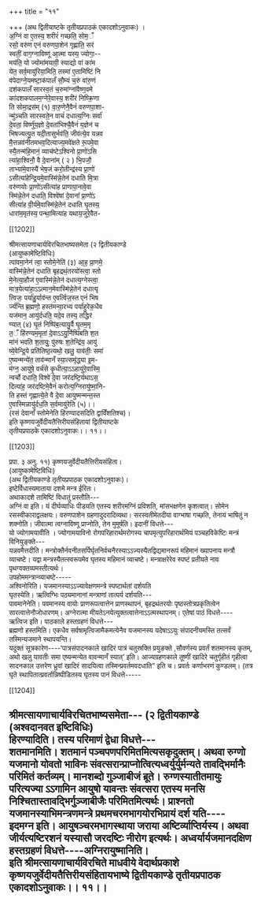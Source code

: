 +++
title = "११"

+++
(अथ द्वितीयाष्टके तृतीयप्रपाठकं एकादशोऽनुवाकः) ।  
अ॒ग्निं वा ए॒तस्य॒ शरीरं॑ गच्छति॒ सोम॒ँ  
रसो॒ वरु॑ण एनं वरुणपा॒शेन॑ गृह्णाति॒ सर॑  
स्वतीं॒ वाग॒ग्नाविष्णू॑ आ॒त्मा यस्य॒ ज्योगा॒--  
मय॑ति॒ यो ज्योमा॑मयावी॒ स्याद्यो वा॑ का॑म  
ये॑त॒ सर्व॒मायु॑रिया॒मिति॒ तस्मा॑ ए॒तामिष्टिं नि  
व॑पेदाग्ने॒यमष्टा॒क॑पालँ सौ॒म्यं च॒रुं वा॑रु॒णं  
दश॑कपालँ सारस्व॒तं च॒रुमा॑ग्ना॑वैष्ण॒वमे  
का॑दशकपालम॒ग्नेरे॒वास्य॒ शरी॑रं निष्क्रि॒णा  
ति सोमा॒द्रस॑म् (१) वा॒रु॒णेनै॒वैनं॑ वरुणपा॒शा-  
न्मु॑ञ्चति सारस्वते॒न वाचं॑ दधात्य॒ग्निः सर्वा॑  
दे॒वता॒ विर्ष्णु॑य॒ज्ञो दे॒वता॑भिश्चै॒वैनं॑ य॒ज्ञेन॑ च  
भिषज्यत्यु॒त यदी॒तासुर्भव॑ति॒ जीव॑त्ये॒व यन्नव  
मै॒त्तन्नव॑नीतमभव॒दित्याज्य॒मवे॑क्षते रू॒पमे॒वा  
स्यै॒तन्म॑हि॒मानं॒ व्याच॑ष्टेऽश्विनो प्रा॒णो॑ऽसि  
त्या॑हा॒श्विनौ॒ वै दे॒वाना॑म् ( २ ) भि॒पजौ॒  
ताभ्या॑मे॒वास्यै॑ भेष॒जं करो॒तीन्द्र॑स्य प्रा॒णो॑  
ऽसीत्या॑हेन्द्रि॒यमे॒वास्मि॑न्ने॒तेन॑ दधाति मि॒त्रा  
वरु॑णयोः प्रा॒णो॑ऽसीत्या॑ह प्राणापा॒नावे॒वा  
स्मि॑न्ने॒तेन॑ दधाति॒ विश्वे॑षां दे॒वानां॑ प्रा॒णो॑ऽ  
सीत्या॑ह वी॒र्य॑मे॒वास्मि॑न्ने॒तेन॑ दधाति घृ॒तस्य॒  
धारा॑म॒मृत॑स्य॒ पन्था॒मित्या॑ह यथाय॒जुरे॒वैत-

[[1202]]

श्रीमत्सायणाचार्यविरचितभाष्यसमेता (२ द्वितीयकाण्डे  
(आयुष्कामेष्टिविधिः)  
त्पा॑वमा॒नेन॑ त्वा॒ स्तोमे॒नेति॑ (३) आ॒ह॒ प्रा॒णमे॒  
वास्मि॑न्ने॒तेन॑ दधाति बृहद्रथं॒तरयो॑स्त्वा॒ स्तो  
मे॒नेत्या॒हौज॑ ए॒वास्मि॑न्ने॒तेन॑ दधात्य॒ग्नेस्त्वा॒  
मात्र॒येत्या॑हा॒ऽऽत्मान॒मेवास्मि॑न्ने॒तेन॑ दधात्यृ  
त्विजः॒ पर्या॑हु॒र्याव॑न्त ए॒वर्त्विज॒स्त एनं॑ भिष  
र्ज्य॑न्ति ब्र॒ह्मणो॒ हस्त॑मन्वा॒रभ्य पर्या॑हुरेक॒धैव  
यज॑मान॒ आयु॑र्दधति॒ यदे॒व तस्य॒ तद्धिर॑  
ण्यात् (४) घृ॒तं निष्पि॑ब॒त्यायु॒र्वै घृ॒तम॒मृ  
त॒ँ हि॑रण्यम॒मृता॑ दे॒वाऽऽयु॒र्निष्पि॑बति श॒त  
मा॑नं भवति श॒तायुः॒ पु॑रुषः श॒तेन्द्रि॑य॒ आयु॑  
ष्ये॒वेन्द्रि॒ये प्रति॑तिष्ठ॒त्यथो॒ खलु॒ याव॑तीः॒ समा॑  
ए॒ष्यन्मन्ये॑त॒ ताव॑न्मानँ स्या॒त्समृ॑द्ध्या इ॒म-  
म॑ग्न॒ आयु॑षे॒ वर्च॑से कृ॒धीत्या॒ऽऽहायु॑रे॒वास्मि॒  
न्वर्चो दधाति॒ विश्वे॑ दे॒वा जर॑दष्टि॒र्यथाऽस॒  
दित्या॑ह॒ जर॑दष्टिमे॒वैनं॑ करोत्य॒ग्निरायु॑ष्मा॒नि-  
ति हस्तं गृह्णात्ये॒ते वै दे॒वा आयुष्मन्मन्त॒स्त  
ए॒वास्मिन्नायु॑र्दध॒ति स॒र्वमायु॑रेति (५)।।  
(रसं देवानाँ स्तोमेनेति हि॑रण्यादसदिति द्वाविँशतिश्च)।  
इति कृष्णयजुर्वेदीयतैत्तिरीयसंहितायां द्वितीयाष्टके  
तृतीयप्रपाठके एकादशोऽनुवाकः।। ११।।

[[1203]]

प्रपा. ३ अनु. ११) कृष्णयजुर्वेदीयतैत्तिरीयसंहिता।  
(आयुष्कामेष्टिविधिः)  
(अथ द्वितीयकाण्डे तृतीयप्रपाठक एकादशोऽनुवाकः)।  
इष्टेर्विधास्यमाताया दशमे मन्त्र ईरितः।  
अथाकादशे तामिष्टिं विधातुं प्रस्तौति---  
अग्निं वा इति। यं दीर्घव्याधिः पीडयति एतस्य शरीरमग्निं प्रविशति, मांसभक्षणेन कृशत्वात्। सोमेन रसस्वीकाराद्वलक्षयः। वरुणपाशेन ग्रहणादुदरादिव्यथा। सरस्वतीमेतदीया वाग्भाषा गच्छति, तेनायं भाषितुं न शक्नोति। जीवात्मा त्वग्नाविष्णू प्राप्नोति, तेन मुमूर्षति। इदानीं विधत्ते---  
यो ज्योगामयावीति । ज्योगामयाविनो रोगपरिहारार्थमरोगस्य चापमृत्युपरिहारार्थमियं पञ्चहविकेष्टिः मन्त्रं विनियुङ्क्ते---  
यन्नवमैत्तदीति। मन्त्रोक्तैर्नवनीतसर्पिर्घृतनिर्वचनैरस्याऽऽज्यस्यैतद्विद्यमानरूपं महिमानं ख्यापनाय मन्त्रौ व्याचष्टे। यद्वा मन्त्रस्यैतत्स्वरूपमेव घृतस्य महिमानं व्याचष्टे। मन्त्राक्षरेरेव स्पष्टं प्रतीयते नाव पृथग्वक्तव्यमस्तीत्यर्थः।  
उपहोममन्त्रान्व्याचष्टे-----  
अश्विनोरिति। यजमानस्याऽऽज्यावेक्षणमन्त्रे स्पष्टार्थतां दर्शयति  
घृतस्येति। ऋत्विग्भिः पठ्यमानानां मन्त्राणां तात्पर्य दर्शयति---  
पावमानेनेति। पवमानस्य वायोः प्राणरूपत्वात्तेन प्राणस्थापनं, बृहद्रथंतरयोः पृष्ठस्तोत्रप्रकृतित्वेन सारत्वात्तेनौजोधारणम्। अग्नेरात्मा मीयतेऽनयेत्युक्तत्वात्तेनाऽऽत्मस्थापनम्। एतेषां पाठं विधत्ते----  
ऋत्विज इति। पाठकाले हस्तग्रहणं विधत्ते---  
ब्रह्मणो हस्तमिति। एकधैव सर्वषामृत्विजामैकमत्येनैव यजमानस्य यदेषाऽऽयुः संपादनीयमस्ति तत्सर्वं तस्मिन्यजमाने स्थापयन्ति।  
यदुक्तं सूत्रकारेण----‘पात्रसंपादनकाले खादिरं पात्रं चतुस्रक्ति प्रयुङक्ते ,सौवर्णस्य प्रवर्तं शतमानस्य कृतम्, अथो खलु यावतीः समा एष्यन्मन्येत वावन्मानँ स्यात्’ इति। आज्यग्रहणकाले तूष्णीं खादिरे चतुर्गृहीतं गृहीत्वा सादनकाल उत्तरेण ध्रुवां खादिरं सादयित्वा तस्मिन्प्रवर्तमवदधाति” इति च। प्रवर्तः कर्णाभरणं कुण्डलम्। (तत्र घृते स्थापितात्प्रवर्तान्निष्पीडितस्य घृतस्य पानं विधत्ते-----

[[1204]]

श्रीमत्सायणाचार्यविरचितभाष्यसमेता--- (२ द्वितीयकाण्डे  
(अश्वदानवत इष्टिविधिः)  
हिरण्यादिति। तस्य परिमाणं द्वेधा विधत्ते---  
शतमानमिति। शतमानं पञ्चपणपरिमितमित्यसकृदुक्तम्। अथवा रुग्णो यजमानो योवतो भाविनः संवत्सरान्प्राप्नोत्वित्यध्वर्युर्युर्मन्यते तावद्भिर्मानैः परिमितं कर्तव्यम्। मानशब्दो गुञ्जाबीजं ब्रूते। रुग्णस्यातीतमायुः परित्यज्या ऽऽगामिन आयुषो यावन्तः संवत्सरा एतस्य मनसि निश्चितास्तावद्भिर्गुञ्जाबीजैः परिमितमित्यर्थः। प्राश्नतो यजमानस्याभिमन्त्रणमन्त्रे प्रथमचरमभागयोरभिप्रायं दर्श यति----  
इदमग्न इति। आयुषञ्चरमभागस्थाया जराया अष्टिर्व्याप्तिर्यस्य। अथवा जीर्यत्यष्टिरशनं यस्यासौ जरदष्टिः नीरोग इत्यर्थः। अध्वर्यार्यजमानदक्षिण हस्तग्रहणं विधत्ते----अग्निरायुष्मानिति।  
इति श्रीमत्सायणाचार्यविरचिते माधवीये वेदार्थप्रकाशे कृष्णयजुर्वेदीयतैत्तिरीयसंहितायभाष्ये द्वितीयकाण्डे तृतीयप्रपाठक  
एकादशोऽनुवाकः।। ११।।  
----------  
